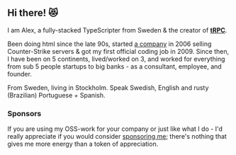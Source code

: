 ## Hi there! 😻

I am Alex, a fully-stacked TypeScripter from Sweden & the creator of [**tRPC**](https://trpc.io).

Been doing html since the late 90s, started [a company](https://web.archive.org/web/20061112194431/http://www.ociusservers.com/) in 2006 selling Counter-Strike servers & got my first official coding job in 2009. Since then, I have been on 5 continents, lived/worked on 3, and worked for everything from sub 5 people startups to big banks - as a consultant, employee, and founder.

From Sweden, living in Stockholm. Speak Swedish, English and rusty (Brazilian) Portuguese + Spanish.


### Sponsors

If you are using my OSS-work for your company or just like what I do - I'd really appreciate if you would consider [sponsoring me](https://github.com/sponsors/KATT); there's nothing that gives me more energy than a token of appreciation. 

